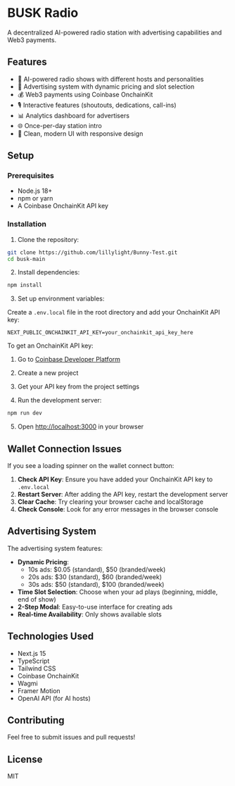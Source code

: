 # BUSK Radio

A decentralized AI-powered radio station with advertising capabilities and Web3 payments.

## Features

- 🎵 AI-powered radio shows with different hosts and personalities
- 📢 Advertising system with dynamic pricing and slot selection
- 💰 Web3 payments using Coinbase OnchainKit
- 🎙️ Interactive features (shoutouts, dedications, call-ins)
- 📊 Analytics dashboard for advertisers
- 🌐 Once-per-day station intro
- 🎨 Clean, modern UI with responsive design

## Setup

### Prerequisites

- Node.js 18+ 
- npm or yarn
- A Coinbase OnchainKit API key

### Installation

1. Clone the repository:
```bash
git clone https://github.com/lillylight/Bunny-Test.git
cd busk-main
```

2. Install dependencies:
```bash
npm install
```

3. Set up environment variables:

Create a `.env.local` file in the root directory and add your OnchainKit API key:

```env
NEXT_PUBLIC_ONCHAINKIT_API_KEY=your_onchainkit_api_key_here
```

To get an OnchainKit API key:
1. Go to [Coinbase Developer Platform](https://portal.cdp.coinbase.com/)
2. Create a new project
3. Get your API key from the project settings

4. Run the development server:
```bash
npm run dev
```

5. Open [http://localhost:3000](http://localhost:3000) in your browser

## Wallet Connection Issues

If you see a loading spinner on the wallet connect button:

1. **Check API Key**: Ensure you have added your OnchainKit API key to `.env.local`
2. **Restart Server**: After adding the API key, restart the development server
3. **Clear Cache**: Try clearing your browser cache and localStorage
4. **Check Console**: Look for any error messages in the browser console

## Advertising System

The advertising system features:
- **Dynamic Pricing**: 
  - 10s ads: $0.05 (standard), $50 (branded/week)
  - 20s ads: $30 (standard), $60 (branded/week)
  - 30s ads: $50 (standard), $100 (branded/week)
- **Time Slot Selection**: Choose when your ad plays (beginning, middle, end of show)
- **2-Step Modal**: Easy-to-use interface for creating ads
- **Real-time Availability**: Only shows available slots

## Technologies Used

- Next.js 15
- TypeScript
- Tailwind CSS
- Coinbase OnchainKit
- Wagmi
- Framer Motion
- OpenAI API (for AI hosts)

## Contributing

Feel free to submit issues and pull requests!

## License

MIT
